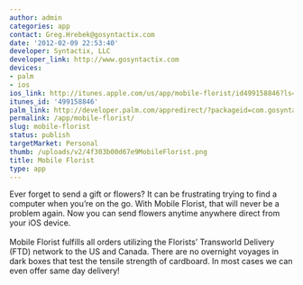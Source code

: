 ```yaml
---
author: admin
categories: app
contact: Greg.Hrebek@gosyntactix.com
date: '2012-02-09 22:53:40'
developer: Syntactix, LLC
developer_link: http://www.gosyntactix.com
devices: 
- palm
- ios
ios_link: http://itunes.apple.com/us/app/mobile-florist/id499158846?ls=1%26mt=8
itunes_id: '499158846'
palm_link: http://developer.palm.com/appredirect/?packageid=com.gosyntactix.free.mobileflorist
permalink: /app/mobile-florist/
slug: mobile-florist
status: publish
targetMarket: Personal
thumb: /uploads/v2/4f303b00d67e9MobileFlorist.png
title: Mobile Florist
type: app
---
```


Ever forget to send a gift or flowers? It can be frustrating trying to find a computer when you’re on the go. With Mobile Florist, that will never be a problem again. Now you can send flowers anytime anywhere direct from your iOS device.<br />
<br />
Mobile Florist fulfills all orders utilizing the Florists’ Transworld Delivery (FTD) network to the US and Canada. There are no overnight voyages in dark boxes that test the tensile strength of cardboard. In most cases we can even offer same day delivery! 